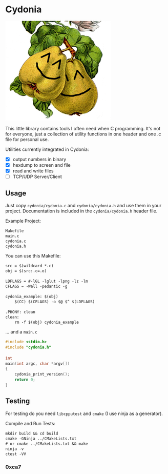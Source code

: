 # Cydonia

![imagenotfound](doc/logo_small.png "Cydonia")

This little library contains tools I often need when C programming. It's not for everyone, just a collection of utility functions in one header and one .c file for personal use.

Utilities currently integrated in Cydonia:

- [x] output numbers in binary
- [x] hexdump to screen and file
- [x] read and write files
- [ ] TCP/UDP Server/Client

## Usage

Just copy `cydonia/cydonia.c` and `cydonia/cydonia.h` and use them in your project. Documentation is included in the `cydonia/cydonia.h` header file.

Example Project:

```
Makefile
main.c
cydonia.c
cydonia.h
```

You can use this Makefile:

```
src = $(wildcard *.c)
obj = $(src:.c=.o)

LDFLAGS = #-lGL -lglut -lpng -lz -lm
CFLAGS = -Wall -pedantic -g

cydonia_example: $(obj)
	$(CC) $(CFLAGS) -o $@ $^ $(LDFLAGS)

.PHONY: clean
clean:
	rm -f $(obj) cydonia_example
```

... and a `main.c`

```c
#include <stdio.h>
#include "cydonia.h"

int
main(int argc, char *argv[])
{
    cydonia_print_version();
    return 0;
}
```


## Testing

For testing do you need `libcpputest` and `cmake` (I use ninja as a generator).

Compile and Run Tests:

```
mkdir build && cd build
cmake -GNinja ../CMakeLists.txt
# or cmake ../CMakeLists.txt && make
ninja -v
ctest -VV
```

### 0xca7
